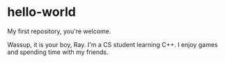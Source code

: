 # hello-world
My first repository, you're welcome. 

Wassup, it is your boy, Ray. I'm a CS student learning C++.
I enjoy games and spending time with my friends.
